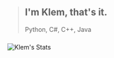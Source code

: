 > ## I'm Klem, that's it.
> Python, C#, C++, Java
###
![Klem's Stats](https://github-readme-stats.vercel.app/api?username=BigBoyKlem&show_icons=true&theme=github_dark) 
